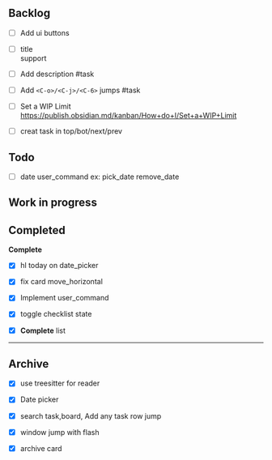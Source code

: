 ## Backlog

- [ ] Add ui buttons

- [ ] title <br> support

- [ ] Add description #task

- [ ] Add `<C-o>/<C-j>/<C-6>` jumps #task

- [ ] Set a WIP Limit https://publish.obsidian.md/kanban/How+do+I/Set+a+WIP+Limit

- [ ] creat task in top/bot/next/prev

## Todo

- [ ] date user_command ex: pick_date remove_date

## Work in progress

## Completed

**Complete**

- [x] hl today on date_picker

- [x] fix card move_horizontal

- [x] Implement user_command

- [x] toggle checklist state

- [x] **Complete** list


***

## Archive

- [x] use treesitter for reader

- [x] Date picker

- [x] search task,board, Add any task row jump

- [x] window jump with flash

- [x] archive card

